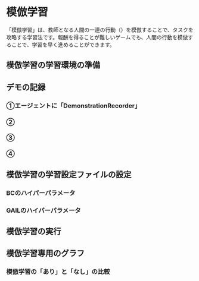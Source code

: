 # 模倣学習

「模倣学習」は、教師となる人間の一連の行動（）を模倣することで、タスクを攻略する学習法です。報酬を得ることが難しいゲームでも、人間の行動を模倣することで、学習を早く進めることができます。

## 模倣学習の学習環境の準備

## デモの記録
### ①エージェントに「DemonstrationRecorder」

### ②

### ③

### ④


## 模倣学習の学習設定ファイルの設定

### BCのハイパーパラメータ


### GAILのハイパーパラメータ


## 模倣学習の実行


## 模倣学習専用のグラフ






### 模倣学習の「あり」と「なし」の比較




